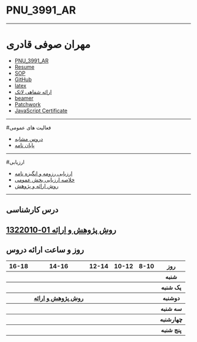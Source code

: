 # PNU_3991_AR
---------
# مهران صوفی قادری
- [PNU_3991_AR](https://github.com/Mehran-soufi/PNU_3391_AR)
- [Resume](https://mehran-soufi.github.io/resume.github.io/) 
- [SOP](https://mehran-soufi.github.io/SOP/)
- [GitHub](https://github.com/Mehran-soufi)
- [latex](https://github.com/Mehran-soufi/latex)
- [ارائه شفاهی لاتک](https://drive.google.com/file/d/1TZuD2Frp8qVNnmL6wGdLcebJ6_oFpTg2/view?usp=drivesdk)
- [beamer](https://github.com/Mehran-soufi/PNU_3391_AR/tree/main/beamer)
- [Patchwork](https://github.com/Mehran-soufi/PNU_3391_AR/blob/main/IMG_20210101_155047.jpg?raw=true)
- [JavaScript Certificate](https://github.com/Mehran-soufi/PNU_3391_AR/blob/main/JavaScript_certificate.jpg)
-----------------
#فعالیت های عمومی
- [دروس مشابه](https://www.sku.ac.ir/Department/computer-engineering/Department-CourseCatalogDetail/62)
- [پایان نامه](https://conservancy.umn.edu/handle/11299/182784)
-----------------
#ارزیابی
- [ارزیابی رزومه و انگیزه نامه](https://github.com/Mehran-soufi/PNU_3391_AR/blob/main/General/MS_CV_CheckList_AR_3991.pdf/)
- [خلاصه ارزیابی بخش عمومی](https://github.com/Mehran-soufi/PNU_3391_AR/blob/main/General/MS_GeneralSection_CheckList_AR_3991.pdf)
- [روش ارائه و پژوهش](https://github.com/Mehran-soufi/PNU_3391_AR/blob/main/General/MS_ResearchAndPresentationMethods_CheckList_AR_3991.pdf)
-----------------
## درس کارشناسی
[روش پژوهش و اراِئه 01-1322010](https://githubhttps://github.com/AliRazavi-edu/PNU_3991/tree/master/_BSc/ResearchAndPresentationMethods.com/)
<br>
--------------
## روز و ساعت ارائه دروس
<table style="width:100%">
  <tr>
    <th >16-18</th>
    <th >14-16</th>
    <th >12-14</th>
    <th>10-12</th>
    <th>8-10</th>
    <th>روز</th>
  </tr>
  <tr>
    <th ></th>
    <th ></th>
    <th ></th>
    <th></th>
    <th></th>
    <th>شنبه</th>
  </tr>
   <tr>
    <th ></th>
    <th ></th>
    <th></th>
    <th></th>
    <th ></th>
    <th>یک شنبه</th>
  </tr>
   <tr>
     <th ></th>
     <th ><a  href="https://github.com/AliRazavi-edu/PNU_3991/tree/master/_MSc/SoftwareArchitecture">روش پژوهش و ارائه</a></th>
     <th></th>
     <th></th>
     <th ></th> 
    <th>دوشنبه</th>
  </tr>
   <tr>
    <th ></th>
    <th ></th>
    <th></th>
    <th></th>
    <th></th>
    <th>سه شنبه</th>
  </tr>
   <tr>
    <th ></th>
    <th ></th>
    <th></th>
    <th></th>
     <th ></th>
    <th>چهارشنبه</th>
  </tr>
   <tr>
    <th ></th>
     <th ></th>
     <th ></th>
    <th></th>
     <th></th>
    <th>پنج شنبه</th>
  </tr>
</table>

